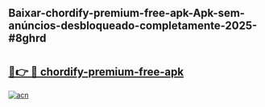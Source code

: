 ## Baixar-chordify-premium-free-apk-Apk-sem-anúncios-desbloqueado-completamente-2025-#8ghrd

# <h2><a href="https://ainizakaria.my?title=chordify-premium-free-apk&ref=20M">🔗👉 🔴 chordify-premium-free-apk</a></h2>

[![acn](https://github.com/user-attachments/assets/0f9c940e-d8b0-45ae-aac7-cd30a18b3e1c)](https://ainizakaria.my?title=chordify-premium-free-apk&ref=20M)

